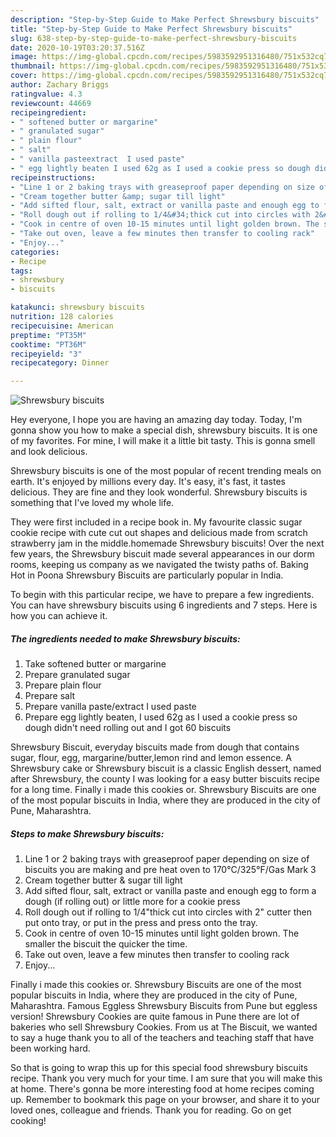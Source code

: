 ```yaml
---
description: "Step-by-Step Guide to Make Perfect Shrewsbury biscuits"
title: "Step-by-Step Guide to Make Perfect Shrewsbury biscuits"
slug: 638-step-by-step-guide-to-make-perfect-shrewsbury-biscuits
date: 2020-10-19T03:20:37.516Z
image: https://img-global.cpcdn.com/recipes/5983592951316480/751x532cq70/shrewsbury-biscuits-recipe-main-photo.jpg
thumbnail: https://img-global.cpcdn.com/recipes/5983592951316480/751x532cq70/shrewsbury-biscuits-recipe-main-photo.jpg
cover: https://img-global.cpcdn.com/recipes/5983592951316480/751x532cq70/shrewsbury-biscuits-recipe-main-photo.jpg
author: Zachary Briggs
ratingvalue: 4.3
reviewcount: 44669
recipeingredient:
- " softened butter or margarine"
- " granulated sugar"
- " plain flour"
- " salt"
- " vanilla pasteextract  I used paste"
- " egg lightly beaten I used 62g as I used a cookie press so dough didnt need rolling out and I got 60 biscuits"
recipeinstructions:
- "Line 1 or 2 baking trays with greaseproof paper depending on size of biscuits you are making and pre heat oven to 170°C/325°F/Gas Mark 3"
- "Cream together butter &amp; sugar till light"
- "Add sifted flour, salt, extract or vanilla paste and enough egg to form a dough (if rolling out) or little more for a cookie press"
- "Roll dough out if rolling to 1/4&#34;thick cut into circles with 2&#34; cutter then put onto tray, or put in the press and press onto the tray."
- "Cook in centre of oven 10-15 minutes until light golden brown. The smaller the biscuit the quicker the time."
- "Take out oven, leave a few minutes then transfer to cooling rack"
- "Enjoy..."
categories:
- Recipe
tags:
- shrewsbury
- biscuits

katakunci: shrewsbury biscuits 
nutrition: 128 calories
recipecuisine: American
preptime: "PT35M"
cooktime: "PT36M"
recipeyield: "3"
recipecategory: Dinner

---
```



![Shrewsbury biscuits](https://img-global.cpcdn.com/recipes/5983592951316480/751x532cq70/shrewsbury-biscuits-recipe-main-photo.jpg)

Hey everyone, I hope you are having an amazing day today. Today, I'm gonna show you how to make a special dish, shrewsbury biscuits. It is one of my favorites. For mine, I will make it a little bit tasty. This is gonna smell and look delicious.

Shrewsbury biscuits is one of the most popular of recent trending meals on earth. It's enjoyed by millions every day. It's easy, it's fast, it tastes delicious. They are fine and they look wonderful. Shrewsbury biscuits is something that I've loved my whole life.

They were first included in a recipe book in. My favourite classic sugar cookie recipe with cute cut out shapes and delicious made from scratch strawberry jam in the middle.homemade Shrewsbury biscuits! Over the next few years, the Shrewsbury biscuit made several appearances in our dorm rooms, keeping us company as we navigated the twisty paths of. Baking Hot in Poona Shrewsbury Biscuits are particularly popular in India.


To begin with this particular recipe, we have to prepare a few ingredients. You can have shrewsbury biscuits using 6 ingredients and 7 steps. Here is how you can achieve it.

<!--inarticleads1-->

##### The ingredients needed to make Shrewsbury biscuits:

1. Take  softened butter or margarine
1. Prepare  granulated sugar
1. Prepare  plain flour
1. Prepare  salt
1. Prepare  vanilla paste/extract  I used paste
1. Prepare  egg lightly beaten, I used 62g as I used a cookie press so dough didn&#39;t need rolling out and I got 60 biscuits


Shrewsbury Biscuit, everyday biscuits made from dough that contains sugar, flour, egg, margarine/butter,lemon rind and lemon essence. A Shrewsbury cake or Shrewsbury biscuit is a classic English dessert, named after Shrewsbury, the county I was looking for a easy butter biscuits recipe for a long time. Finally i made this cookies or. Shrewsbury Biscuits are one of the most popular biscuits in India, where they are produced in the city of Pune, Maharashtra. 

<!--inarticleads2-->

##### Steps to make Shrewsbury biscuits:

1. Line 1 or 2 baking trays with greaseproof paper depending on size of biscuits you are making and pre heat oven to 170°C/325°F/Gas Mark 3
1. Cream together butter &amp; sugar till light
1. Add sifted flour, salt, extract or vanilla paste and enough egg to form a dough (if rolling out) or little more for a cookie press
1. Roll dough out if rolling to 1/4&#34;thick cut into circles with 2&#34; cutter then put onto tray, or put in the press and press onto the tray.
1. Cook in centre of oven 10-15 minutes until light golden brown. The smaller the biscuit the quicker the time.
1. Take out oven, leave a few minutes then transfer to cooling rack
1. Enjoy...


Finally i made this cookies or. Shrewsbury Biscuits are one of the most popular biscuits in India, where they are produced in the city of Pune, Maharashtra. Famous Eggless Shrewsbury Biscuits from Pune but eggless version! Shrewsbury Cookies are quite famous in Pune there are lot of bakeries who sell Shrewsbury Cookies. From us at The Biscuit, we wanted to say a huge thank you to all of the teachers and teaching staff that have been working hard. 

So that is going to wrap this up for this special food shrewsbury biscuits recipe. Thank you very much for your time. I am sure that you will make this at home. There's gonna be more interesting food at home recipes coming up. Remember to bookmark this page on your browser, and share it to your loved ones, colleague and friends. Thank you for reading. Go on get cooking!
